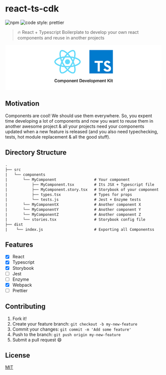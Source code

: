 # react-ts-cdk

<p>
    <span>
    <img alt="npm" src="https://img.shields.io/npm/v/npm.svg?style=flat-square">
    </span>
    <span>
<img alt="code style: prettier" src="https://img.shields.io/badge/code_style-prettier-ff69b4.svg?style=flat-square">
    </span>
</p>

> 🔥 React + Typescript Boilerplate to develop your own react components and reuse in another projects

![React Typescript Component Development Kit](images/intro.jpg)

## Motivation
Components are cool! We should use them everywhere. So, you expent time developing a lot of components and now you want to reuse them in another awesome project & all your projects need your components updated when a new feature is released (and you also need typechecking, tests, hot module replacement & all the good stuff).

## Directory Structure
```
.
├── src
|   └── components
|       └── MyComponent                 # Your component
|           ├── MyComponent.tsx         # Its JSX + Typescript file
|           ├── MyComponent.story.tsx   # Storybook of your component
|           ├── types.tsx               # Types for props
|           └── tests.js                # Jest + Enzyme tests
|       └── MyComponentX                # Another component X
|       └── MyComponentY                # Another component Y
|       └── MyComponentZ                # Another component Z
|       └── stories.tsx                 # Storybook config file
├── dist
|    └── index.js                       # Exporting all Componentss
```

## Features
- [x] React
- [x] Typescript
- [x] Storybook
- [ ] Jest
- [ ] Enzyme
- [x] Webpack
- [ ] Prettier

## Contributing

1. Fork it!
2. Create your feature branch: `git checkout -b my-new-feature`
3. Commit your changes: `git commit -m 'Add some feature'`
4. Push to the branch: `git push origin my-new-feature`
5. Submit a pull request :smile:

## License

[MIT](https://github.com/santospatrick/react-ts-cdk/blob/master/LICENSE)
